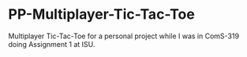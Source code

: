 # PP-Multiplayer-Tic-Tac-Toe
Multiplayer Tic-Tac-Toe for a personal project while I was in ComS-319 doing Assignment 1 at ISU.
